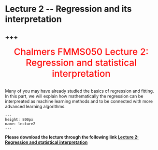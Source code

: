 # Lecture 2 -- Regression and its interpretation

+++
---
<center><span style = "color: red; font-weight: 500;  font-size: 30px">Chalmers FMMS050 Lecture 2: Regression and statistical interpretation</span></center>  <br />

Many of you may have already studied the basics of regression and fitting. In this part, we will explain how mathematically the regression can be interpreated as machine learning methods and to be connected with more advanced learning algorithms.


```{figure} ./lectures/lecture2.png
---
height: 800px
name: lecture2
---
```

**Please download the lecture through the following link [Lecture 2: Regression and statistical interpretation](https://github.com/wengangmao/fmms050/blob/main/contents/regression/lectures/Lecture%202%20-%20Regression%20and%20interperation.pdf)**